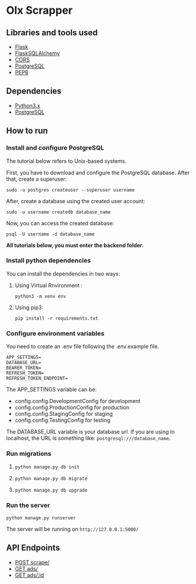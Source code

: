 # Olx Scrapper


## Libraries and tools used

- [Flask](https://flask.palletsprojects.com/en/1.1.x/)
- [FlaskSQLAlchemy](https://flask-sqlalchemy.palletsprojects.com/en/2.x/)
- [CORS](https://flask-cors.readthedocs.io/en/latest/)
- [PostgreSQL](https://www.postgresql.org/)
- [PEP8](https://www.python.org/dev/peps/pep-0008/)

## Dependencies

- [Python3.x](https://www.python.org/)
- [PostgreSQL](https://www.postgresql.org/)

## How to run

### Install and configure PostgreSQL

The tutorial below refers to Unix-based systems.

First, you have to download and configure the PostgreSQL database. After that, create a superuser:

```
sudo -u postgres createuser --superuser username
```

After, create a database using the created user account:

```
sudo -u username createdb database_name
```

Now, you can access the created database:

```
psql -U username -d database_name
```

**All tutorials below, you must enter the backend folder.**

### Install python dependencies


You can install the dependencies in two ways:

1. Using Virtual Rnvironment :

    ```
    python3 -m venv env
    ```

2. Using pip3:

    ```
    pip install -r requirements.txt
    ```

### Configure environment variables

You need to create an .env file following the .env.example file.

```
APP_SETTINGS=
DATABASE_URL=
BEARER_TOKEN=
REFRESH_TOKEN=
REFRESH_TOKEN_ENDPOINT=
```

The APP_SETTINGS variable can be:

- config.config.DevelopmentConfig for development
- config.config.ProductionConfig for production
- config.config.StagingConfig for staging
- config.config.TestingConfig for testing

The DATABASE_URL variable is your database url. If you are using in localhost, the URL is something like: `postgresql:///database_name`.

### Run migrations

1.  ```
    python manage.py db init
    ```

2.  ```
    python manage.py db migrate
    ```

3.  ```
    python manage.py db upgrade
    ```

### Run the server

```
python manage.py runserver
```

The server will be running on `http://127.0.0.1:5000/`


## API Endpoints

- [POST scrape/](docs/scrape_car_ads.md)
- [GET  ads/](docs/get_scraped_ads.md)
- [GET ads/:id](docs/get_ad_details.md)